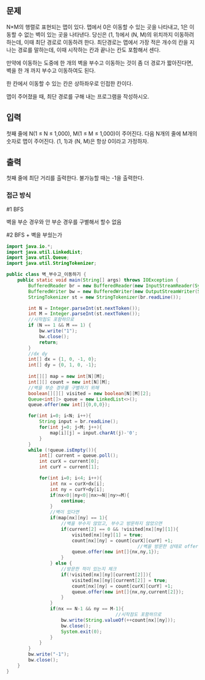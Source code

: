 ## 문제

N×M의 행렬로 표현되는 맵이 있다. 맵에서 0은 이동할 수 있는 곳을 나타내고, 1은 이동할 수 없는 벽이 있는 곳을 나타낸다. 당신은 (1, 1)에서 (N, M)의 위치까지 이동하려 하는데, 이때 최단 경로로 이동하려 한다. 최단경로는 맵에서 가장 적은 개수의 칸을 지나는 경로를 말하는데, 이때 시작하는 칸과 끝나는 칸도 포함해서 센다.

만약에 이동하는 도중에 한 개의 벽을 부수고 이동하는 것이 좀 더 경로가 짧아진다면, 벽을 한 개 까지 부수고 이동하여도 된다.

한 칸에서 이동할 수 있는 칸은 상하좌우로 인접한 칸이다.

맵이 주어졌을 때, 최단 경로를 구해 내는 프로그램을 작성하시오.

## 입력

첫째 줄에 N(1 ≤ N ≤ 1,000), M(1 ≤ M ≤ 1,000)이 주어진다. 다음 N개의 줄에 M개의 숫자로 맵이 주어진다. (1, 1)과 (N, M)은 항상 0이라고 가정하자.

## 출력

첫째 줄에 최단 거리를 출력한다. 불가능할 때는 -1을 출력한다.

### 접근 방식

#1 BFS

벽을 부순 경우와 안 부순 경우를 구별해서 할수 없음

#2 BFS + 벽을 부쉈는가

```java
import java.io.*;
import java.util.LinkedList;
import java.util.Queue;
import java.util.StringTokenizer;

public class 벽_부수고_이동하기 {
    public static void main(String[] args) throws IOException {
        BufferedReader br = new BufferedReader(new InputStreamReader(System.in));
        BufferedWriter bw = new BufferedWriter(new OutputStreamWriter(System.out));
        StringTokenizer st = new StringTokenizer(br.readLine());

        int N = Integer.parseInt(st.nextToken());
        int M = Integer.parseInt(st.nextToken());
        //시작점도 포함하므로
        if (N == 1 && M == 1) {
            bw.write("1");
            bw.close();
            return;
        }
        //dx dy
        int[] dx = {1, 0, -1, 0};
        int[] dy = {0, 1, 0, -1};
        
        int[][] map = new int[N][M];
        int[][] count = new int[N][M];
        //벽을 부순 경우를 구별하기 위해
        boolean[][][] visited = new boolean[N][M][2];
        Queue<int[]> queue = new LinkedList<>();
        queue.offer(new int[]{0,0,0});

        for(int i=0; i<N; i++){
            String input = br.readLine();
            for(int j=0; j<M; j++){
                map[i][j] = input.charAt(j)-'0';
            }
        }
        while (!queue.isEmpty()){
            int[] current = queue.poll();
            int curX = current[0];
            int curY = current[1];

            for(int i=0; i<4; i++){
                int nx = curX+dx[i];
                int ny = curY+dy[i];
                if(nx<0||ny<0||nx>=N||ny>=M){
                    continue;
                }
                //벽이 있다면
                if(map[nx][ny] == 1){
                    //벽을 부수지 않았고, 부수고 방문하지 않았으면
                    if(current[2] == 0 && !visited[nx][ny][1]){
                        visited[nx][ny][1] = true;
                        count[nx][ny] = count[curX][curY] +1;
												//벽을 방문한 상태로 offer
                        queue.offer(new int[]{nx,ny,1});
                    }
                } else {
                    //방문한 적이 있는지 체크
                    if(!visited[nx][ny][current[2]]){
                        visited[nx][ny][current[2]] = true;
                        count[nx][ny] = count[curX][curY] +1;
                        queue.offer(new int[]{nx,ny,current[2]});
                    }
                }
                if(nx == N-1 && ny == M-1){
										//시작점도 포함하므로
                    bw.write(String.valueOf(++count[nx][ny]));
                    bw.close();
                    System.exit(0);
                }
            }
        }
        bw.write("-1");
        bw.close();
    }
}
```